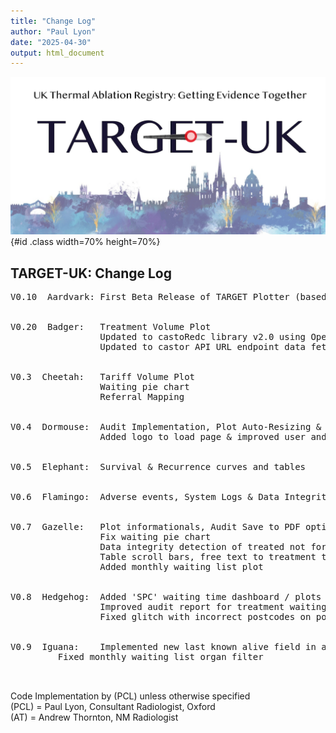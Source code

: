 ```yaml
---
title: "Change Log"
author: "Paul Lyon"
date: "2025-04-30"
output: html_document
---
```


![TARGET-UK](TARGETPlotterLogo.png){#id .class width=70% height=70%}

## TARGET-UK: Change Log
<pre>
V0.10  Aardvark: First Beta Release of TARGET Plotter (based on OxTAR Plotter)
                 <br>
V0.20  Badger:   Treatment Volume Plot
                 Updated to castoRedc library v2.0 using OpenAPI to fix write
                 Updated to castor API URL endpoint data fetching with paging
                 <br>
V0.3  Cheetah:   Tariff Volume Plot
                 Waiting pie chart
                 Referral Mapping
                 <br>
V0.4  Dormouse:  Audit Implementation, Plot Auto-Resizing & Code Cleaning/Factoring (AT)
                 Added logo to load page & improved user and password txt file security
                 <br>
V0.5  Elephant:  Survival & Recurrence curves and tables
                 <br>
V0.6  Flamingo:  Adverse events, System Logs & Data Integrity tables
                 <br>
V0.7  Gazelle:   Plot informationals, Audit Save to PDF option
                 Fix waiting pie chart
                 Data integrity detection of treated not for treatments
                 Table scroll bars, free text to treatment table, adverse events table fix
                 Added monthly waiting list plot
                 <br>
V0.8  Hedgehog:  Added 'SPC' waiting time dashboard / plots (AT)
                 Improved audit report for treatment waiting times (AT)
                 Fixed glitch with incorrect postcodes on postcode mapper
                 <br>
V0.9  Iguana:    Implemented new last known alive field in addition to last imaging etc
		 Fixed monthly waiting list organ filter
                 <br>
</pre>

Code Implementation by (PCL) unless otherwise specified<br>
(PCL) = Paul Lyon, Consultant Radiologist, Oxford<br>
(AT) = Andrew Thornton, NM Radiologist<br>
